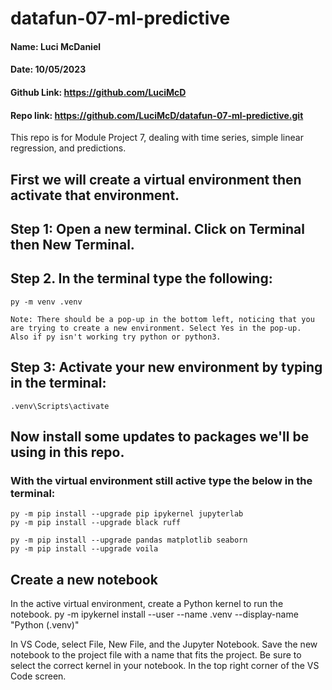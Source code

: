 # datafun-07-ml-predictive
#### Name: Luci McDaniel
#### Date: 10/05/2023
#### Github Link: https://github.com/LuciMcD 
#### Repo link: https://github.com/LuciMcD/datafun-07-ml-predictive.git 


This repo is for Module Project 7, dealing with time series, simple linear regression, and predictions. 

## First we will create a virtual environment then activate that environment. 

## Step 1: Open a new terminal. Click on Terminal then New Terminal. 

## Step 2. In the terminal type the following: 
    py -m venv .venv

    Note: There should be a pop-up in the bottom left, noticing that you are trying to create a new environment. Select Yes in the pop-up. 
    Also if py isn't working try python or python3. 

## Step 3: Activate your new environment by typing in the terminal: 
    .venv\Scripts\activate

## Now install some updates to packages we'll be using in this repo. 

### With the virtual environment still active type the below in the terminal:

    py -m pip install --upgrade pip ipykernel jupyterlab
    py -m pip install --upgrade black ruff

    py -m pip install --upgrade pandas matplotlib seaborn
    py -m pip install --upgrade voila


## Create a new notebook

In the active virtual environment, create a Python kernel to run the notebook. 
    py -m ipykernel install --user --name .venv --display-name "Python (.venv)"

In VS Code, select File, New File, and the Jupyter Notebook. Save the new notebook to the project file with a name that fits the project. Be sure to select the correct kernel in your notebook. In the top right corner of the VS Code screen. 